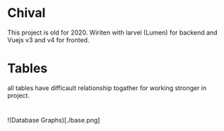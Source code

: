 # Chival
This project is old for 2020.
Wiriten with larvel (Lumen) for backend and Vuejs v3 and v4 for fronted.

# Tables
all tables have difficault relationship togather for working stronger in project.

#
!(Database Graphs)[./base.png]